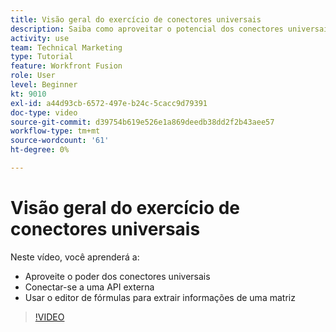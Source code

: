 ```yaml
---
title: Visão geral do exercício de conectores universais
description: Saiba como aproveitar o potencial dos conectores universais, conectar-se a uma API externa e extrair informações de um storage, tudo isso em [!DNL Adobe Workfront Fusion].
activity: use
team: Technical Marketing
type: Tutorial
feature: Workfront Fusion
role: User
level: Beginner
kt: 9010
exl-id: a44d93cb-6572-497e-b24c-5cacc9d79391
doc-type: video
source-git-commit: d39754b619e526e1a869deedb38dd2f2b43aee57
workflow-type: tm+mt
source-wordcount: '61'
ht-degree: 0%

---
```


# Visão geral do exercício de conectores universais

Neste vídeo, você aprenderá a:

* Aproveite o poder dos conectores universais
* Conectar-se a uma API externa
* Usar o editor de fórmulas para extrair informações de uma matriz

>[!VIDEO](https://video.tv.adobe.com/v/335269/?quality=12)
